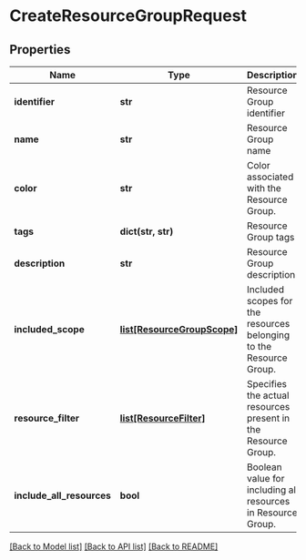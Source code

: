 # CreateResourceGroupRequest

## Properties
Name | Type | Description | Notes
------------ | ------------- | ------------- | -------------
**identifier** | **str** | Resource Group identifier | 
**name** | **str** | Resource Group name | 
**color** | **str** | Color associated with the Resource Group. | [optional] 
**tags** | **dict(str, str)** | Resource Group tags | [optional] 
**description** | **str** | Resource Group description | [optional] 
**included_scope** | [**list[ResourceGroupScope]**](ResourceGroupScope.md) | Included scopes for the resources belonging to the Resource Group. | [optional] 
**resource_filter** | [**list[ResourceFilter]**](ResourceFilter.md) | Specifies the actual resources present in the Resource Group. | [optional] 
**include_all_resources** | **bool** | Boolean value for including all resources in Resource Group. | [optional] 

[[Back to Model list]](../README.md#documentation-for-models) [[Back to API list]](../README.md#documentation-for-api-endpoints) [[Back to README]](../README.md)


